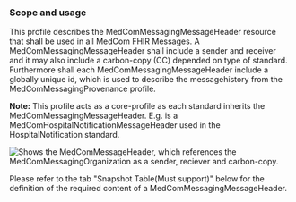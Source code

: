 ### Scope and usage 

This profile describes the MedComMessagingMessageHeader resource that shall be used in all MedCom FHIR Messages. A MedComMessagingMessageHeader shall include a sender and receiver and it may also include a carbon-copy (CC) depended on type of standard. Furthermore shall each MedComMessagingMessageHeader include a globally unique id, which is used to describe the messagehistory from the MedComMessagingProvenance profile. 

__Note:__ This profile acts as a core-profile as each standard inherits the MedComMessagingMessageHeader. E.g. is a MedComHospitalNotificationMessageHeader used in the HospitalNotification standard. 

<img alt="Shows the MedComMessageHeader, which references the MedComMessagingOrganization as a sender, reciever and carbon-copy." src="./MedComMessageHeader.png" style="float:none; display:block; margin-left:auto; margin-right:auto;" />

Please refer to the tab "Snapshot Table(Must support)" below for the definition of the required content of a MedComMessagingMessageHeader.
